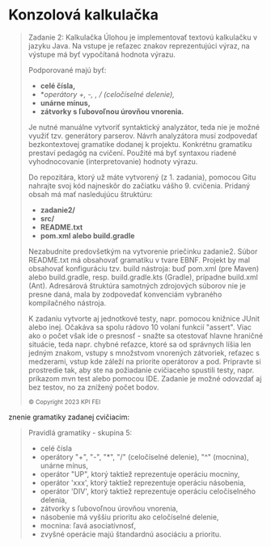 # Konzolová kalkulačka
>Zadanie 2: Kalkulačka
Úlohou je implementovať textovú kalkulačku v jazyku Java. Na vstupe je reťazec znakov reprezentujúci výraz, na výstupe má byť vypočítaná hodnota výrazu.
>
>Podporované majú byť:
>
>- **celé čísla,**
>- **operátory +, -, *, / (celočíselné delenie),**
>- **unárne mínus,**
>- **zátvorky s ľubovoľnou úrovňou vnorenia.**
>
>Je nutné manuálne vytvoriť syntaktický analyzátor, teda nie je možné využiť tzv. generátory parserov. Návrh analyzátora musí zodpovedať bezkontextovej gramatike dodanej k projektu. Konkrétnu gramatiku prestaví pedagóg na cvičení. Použité má byť syntaxou riadené vyhodnocovanie (interpretovanie) hodnoty výrazu.
>
>Do repozitára, ktorý už máte vytvorený (z 1. zadania), pomocou Gitu nahrajte svoj kód najneskôr do začiatku vášho 9. cvičenia. Pridaný obsah má mať nasledujúcu štruktúru:
>
>- **zadanie2/**
>- **src/**
>- **README.txt**
>- **pom.xml alebo build.gradle**
>
>Nezabudnite predovšetkým na vytvorenie priečinku zadanie2. Súbor README.txt má obsahovať gramatiku v tvare EBNF. Projekt by mal obsahovať konfiguráciu tzv. build nástroja: buď pom.xml (pre Maven) alebo build.gradle, resp. build.gradle.kts (Gradle), prípadne build.xml (Ant). Adresárová štruktúra samotných zdrojových súborov nie je presne daná, mala by zodpovedať konvenciám vybraného kompilačného nástroja.
>
>K zadaniu vytvorte aj jednotkové testy, napr. pomocou knižnice JUnit alebo inej. Očakáva sa spolu rádovo 10 volaní funkcií "assert". Viac ako o počet však ide o presnosť - snažte sa otestovať hlavne hraničné situácie, teda napr. chybné reťazce, ktoré sa od správnych líšia len jedným znakom, vstupy s množstvom vnorených zátvoriek, reťazec s medzerami, vstup kde záleží na priorite operátorov a pod. Pripravte si prostredie tak, aby ste na požiadanie cvičiaceho spustili testy, napr. príkazom mvn test alebo pomocou IDE. Zadanie je možné odovzdať aj bez testov, no za znížený počet bodov.
>
>	<sub>  © Copyright 2023 KPI FEI  </sub>	

znenie gramatiky zadanej cvičiacim:

>Pravidlá gramatiky - skupina 5:
>- celé čísla
>- operátory "+", "-", "*", "/" (celočíselné delenie), "^" (mocnina), unárne mínus,
>- operátor "UP", ktorý taktiež reprezentuje operáciu mocniny,
>- operátor 'xxx', ktorý taktiež reprezentuje operáciu násobenia,
>- operátor 'DIV', ktorý taktiež reprezentuje operáciu celočíselného delenia,
>- zátvorky s ľubovoľnou úrovňou vnorenia,
>- násobenie má vyššiu prioritu ako celočíselné delenie,
>- mocnina: ľavá asociatívnosť,
>- zvyšné operácie majú štandardnú asociáciu a prioritu.
